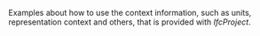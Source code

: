 ﻿Examples about how to use the context information, such as units, representation context and others, that is provided with _IfcProject_.
